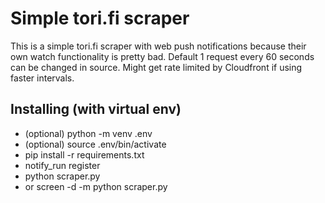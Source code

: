 # Simple tori.fi scraper
This is a simple tori.fi scraper with web push notifications because their own watch functionality is pretty bad.
Default 1 request every 60 seconds can be changed in source. Might get rate limited by Cloudfront if using faster intervals.

## Installing (with virtual env)
- (optional) python -m venv .env
- (optional) source .env/bin/activate
- pip install -r requirements.txt
- notify_run register
- python scraper.py
- or screen -d -m python scraper.py
